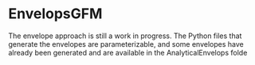# EnvelopsGFM

The envelope approach is still a work in progress. 
The Python files that generate the envelopes are parameterizable, and some envelopes have already been generated and are available in the AnalyticalEnvelops folde
